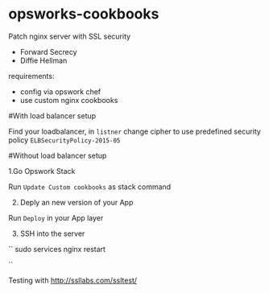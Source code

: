 opsworks-cookbooks
==================

Patch nginx server with SSL security

- Forward Secrecy
- Diffie Hellman

requirements:
  - config via opswork chef
  - use custom nginx cookbooks

#With load balancer setup

Find your loadbalancer, in ``listner`` change cipher to use predefined security policy ``ELBSecurityPolicy-2015-05``

#Without load balancer setup

1.Go Opswork Stack

Run ``Update Custom cookbooks`` as stack command


2. Deply an new version of your App

Run ``Deploy`` in your App layer


3. SSH into the server

``
sudo services nginx restart

``

Testing with http://ssllabs.com/ssltest/